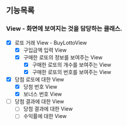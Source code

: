 ## 기능목록

### View - 화면에 보여지는 것을 담당하는 클래스.
- [X] 로또 거래 View - BuyLottoView
  - [X] 구입금액 입력 View
  - [X] 구매한 로또의 정보를 보여주는 View
    - [X] 구매한 로또의 개수를 보여주는 View
    - [X] 구매한 로또의 번호를 보여주는 View

- [X] 당첨 로또에 대한 View
  - [X] 당첨 번호 View
  - [X] 보너스 번호 View

- [ ] 당첨 결과에 대한 View
  - [ ] 당첨 결과에 대한 View
  - [ ] 수익률에 대한 View
